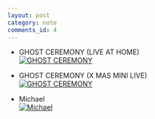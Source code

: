 ```yaml
---
layout: post
category: note
comments_id: 4
---
```


* GHOST CEREMONY (LIVE AT HOME)  
[![GHOST CEREMONY](http://img.youtube.com/vi/BzQPdiCEE9A/0.jpg)](http://www.youtube.com/watch?v=BzQPdiCEE9A "GHOST CEREMONY \(LIVE AT HOME\) - Feeling Whitney (Post Malone) + HOMEBIRD (Freestyle)")

* GHOST CEREMONY (X MAS MINI LIVE)  
[![GHOST CEREMONY](http://img.youtube.com/vi/DOkbOdFChV8/0.jpg)](http://www.youtube.com/watch?v=DOkbOdFChV8 "GHOST CEREMONY (X MAS MINI LIVE) - Christmas High + Come Out And Play (Billie Eilish) + Santa Baby")

* Michael  
[![Michael](http://img.youtube.com/vi/rjXzasH2dXo/0.jpg)](http://www.youtube.com/watch?v=rjXzasH2dXo "Michael")
